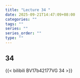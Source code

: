 ```yaml
---
title: "Lecture 34 "
date: 2025-09-21T14:47:09+08:00
categories: ""
tags: ""
series: ""
series_order: ""
type: ""
---
```


## 34

{{< bilibili BV17b42177VG 34 >}}


